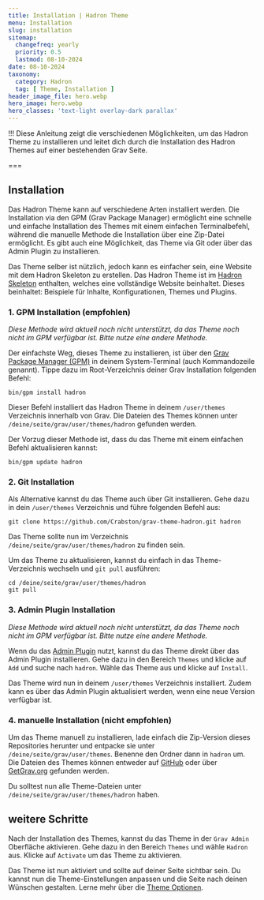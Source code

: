 ```yaml
---
title: Installation | Hadron Theme
menu: Installation
slug: installation
sitemap:
  changefreq: yearly
  priority: 0.5
  lastmod: 08-10-2024
date: 08-10-2024
taxonomy:
  category: Hadron
  tag: [ Theme, Installation ]
header_image_file: hero.webp
hero_image: hero.webp
hero_classes: 'text-light overlay-dark parallax'
---
```


!!! Diese Anleitung zeigt die verschiedenen Möglichkeiten, um das Hadron Theme zu installieren und leitet dich durch die Installation des Hadron Themes auf einer bestehenden Grav Seite.

===

## Installation
Das Hadron Theme kann auf verschiedene Arten installiert werden. Die Installation via den GPM (Grav Package Manager) ermöglicht eine schnelle und einfache Installation des Themes mit einem einfachen Terminalbefehl, während die manuelle Methode die Installation über eine Zip-Datei ermöglicht. Es gibt auch eine Möglichkeit, das Theme via Git oder über das Admin Plugin zu installieren.

Das Theme selber ist nützlich, jedoch kann es einfacher sein, eine Website mit dem Hadron Skeleton zu erstellen. Das Hadron Theme ist im [Hadron Skeleton](https://github.com/Crabston/grav-skeleton-hadron) enthalten, welches eine vollständige Website beinhaltet. Dieses beinhaltet: Beispiele für Inhalte, Konfigurationen, Themes und Plugins.

### 1. GPM Installation (empfohlen)
_Diese Methode wird aktuell noch nicht unterstützt, da das Theme noch nicht im GPM verfügbar ist. Bitte nutze eine andere Methode._

Der einfachste Weg, dieses Theme zu installieren, ist über den [Grav Package Manager (GPM)](http://learn.getgrav.org/advanced/grav-gpm) in deinem System-Terminal (auch Kommandozeile genannt). Tippe dazu im Root-Verzeichnis deiner Grav Installation folgenden Befehl:

```shell
bin/gpm install hadron
```

Dieser Befehl installiert das Hadron Theme in deinem `/user/themes` Verzeichnis innerhalb von Grav. Die Dateien des Themes können unter `/deine/seite/grav/user/themes/hadron` gefunden werden.

Der Vorzug dieser Methode ist, dass du das Theme mit einem einfachen Befehl aktualisieren kannst:

```shell
bin/gpm update hadron
```

### 2. Git Installation
Als Alternative kannst du das Theme auch über Git installieren. Gehe dazu in dein `/user/themes` Verzeichnis und führe folgenden Befehl aus:

```shell
git clone https://github.com/Crabston/grav-theme-hadron.git hadron
```

Das Theme sollte nun im Verzeichnis `/deine/seite/grav/user/themes/hadron` zu finden sein.

Um das Theme zu aktualisieren, kannst du einfach in das Theme-Verzeichnis wechseln und `git pull` ausführen:

```shell
cd /deine/seite/grav/user/themes/hadron
git pull
```

### 3. Admin Plugin Installation
_Diese Methode wird aktuell noch nicht unterstützt, da das Theme noch nicht im GPM verfügbar ist. Bitte nutze eine andere Methode._

Wenn du das [Admin Plugin](https://github.com/getgrav/grav-plugin-admin) nutzt, kannst du das Theme direkt über das Admin Plugin installieren. Gehe dazu in den Bereich `Themes` und klicke auf `Add` und suche nach `hadron`. Wähle das Theme aus und klicke auf `Install`.

Das Theme wird nun in deinem `/user/themes` Verzeichnis installiert. Zudem kann es über das Admin Plugin aktualisiert werden, wenn eine neue Version verfügbar ist.

### 4. manuelle Installation (nicht empfohlen)
Um das Theme manuell zu installieren, lade einfach die Zip-Version dieses Repositories herunter und entpacke sie unter `/deine/seite/grav/user/themes`. Benenne den Ordner dann in `hadron` um. Die Dateien des Themes können entweder auf [GitHub](https://github.com/Crabston/grav-theme-hadron) oder über [GetGrav.org](http://getgrav.org/downloads/themes) gefunden werden.

Du solltest nun alle Theme-Dateien unter `/deine/seite/grav/user/themes/hadron` haben.

## weitere Schritte
Nach der Installation des Themes, kannst du das Theme in der `Grav Admin` Oberfläche aktivieren. Gehe dazu in den Bereich `Themes` und wähle `Hadron` aus. Klicke auf `Activate` um das Theme zu aktivieren.

Das Theme ist nun aktiviert und sollte auf deiner Seite sichtbar sein. Du kannst nun die Theme-Einstellungen anpassen und die Seite nach deinen Wünschen gestalten. Lerne mehr über die [Theme Optionen](/hadron/theme/optionen).
